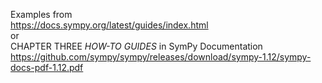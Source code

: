 Examples from                
https://docs.sympy.org/latest/guides/index.html                
or                 
CHAPTER THREE *HOW-TO GUIDES* in SymPy Documentation                      
https://github.com/sympy/sympy/releases/download/sympy-1.12/sympy-docs-pdf-1.12.pdf                
